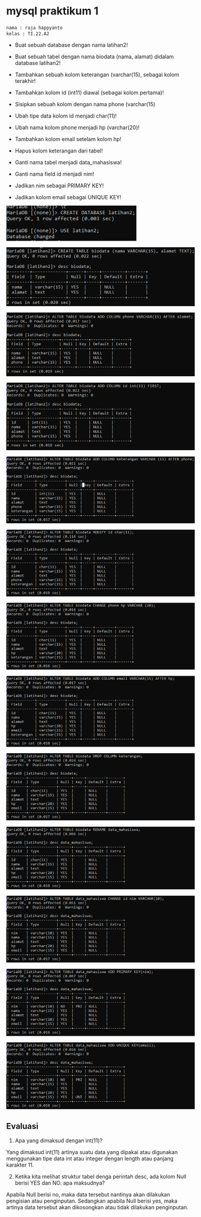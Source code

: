 # mysql praktikum 1

```
nama : raja happyanto
kelas : TI.22.A2
```

- Buat sebuah database dengan nama latihan2!
- Buat sebuah tabel dengan nama biodata (nama, alamat) didalam database latihan2!
- Tambahkan sebuah kolom keterangan (varchar(15), sebagai kolom terakhir!
- Tambahkan kolom id (int11) diawal (sebagai kolom  pertama)!
- Sisipkan sebuah kolom dengan nama phone (varchar(15)
- Ubah tipe data kolom id menjadi char(11)!
- Ubah nama kolom phone menjadi hp (varchar(20)!
- Tambahkan kolom email setelam kolom hp!
- Hapus kolom keterangan dari tabel!

- Ganti nama tabel menjadi data_mahasiswa!
- Ganti nama field id menjadi nim!
- Jadikan nim sebagai PRIMARY KEY!
- Jadikan kolom email sebagai UNIQUE KEY!

![foto1](foto/Ss1.png)


![foto2](foto/ss2.png)


![foto3](foto/ss3.png)


![foto4](foto/ss4.png)


![foto5](foto/ss5.png)


![foto6](foto/ss6.png)


![foto7](foto/ss7.png)


![foto8](foto/ss8.png)


![foto9](foto/ss9.png)


![foto10](foto/ss10.png)


![foto11](foto/ss11.png)


![foto12](foto/ss12.png)

![foto13](foto/ss13.png)
 
## Evaluasi 
1. Apa yang dimaksud dengan int(11)?

Yang dimaksud int(11) artinya suatu data yang dipakai atau digunakan menggunakan tipe data int atau integer dengan length atau panjang karakter 11.

2. Ketika kita melihat struktur tabel denga perintah desc, ada kolom Null berisi YES dan NO. apa maksudnya?

Apabila Null berisi no, maka data tersebut nantinya akan dilakukan pengisian atau penginputan. Sedangkan apabila Null berisi yes, maka artinya data tersebut akan dikosongkan atau tidak dilakukan penginputan.